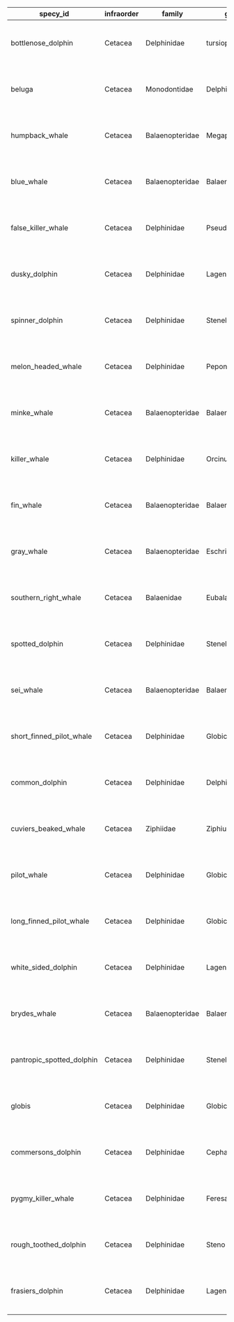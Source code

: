 | specy_id | infraorder | family | genus | specy | wikipedia | image | size |
|---|---|---|---|---|---|---|---|
| bottlenose_dolphin | Cetacea | Delphinidae | tursiops | truncatus/aduncus | [www](https://en.wikipedia.org/wiki/Bottlenose_dolphin) | <img src="https://upload.wikimedia.org/wikipedia/commons/1/10/Tursiops_truncatus_01.jpg" height="100"> | <img src="https://upload.wikimedia.org/wikipedia/commons/2/22/Bottlenose_dolphin_size.svg" height="100"> |
| beluga | Cetacea | Monodontidae | Delphinapterus | leucas | [www](https://en.wikipedia.org/wiki/Beluga_whale) | <img src="https://upload.wikimedia.org/wikipedia/commons/e/e8/Oceanogràfic_29102004.jpg" height="100"> | <img src="https://upload.wikimedia.org/wikipedia/commons/4/4b/Beluga_size.svg" height="100"> |
| humpback_whale | Cetacea | Balaenopteridae | Megaptera | novaeangliae | [www](https://en.wikipedia.org/wiki/Humpback_whale) | <img src="https://upload.wikimedia.org/wikipedia/commons/6/61/Humpback_Whale_underwater_shot.jpg" height="100"> | <img src="https://upload.wikimedia.org/wikipedia/commons/2/21/Humpback_whale_size_%28color%29.svg" height="100"> |
| blue_whale | Cetacea | Balaenopteridae | Balaenoptera | musculus | [www](https://en.wikipedia.org/wiki/Blue_whale) | <img src="https://upload.wikimedia.org/wikipedia/commons/1/1c/Anim1754_-_Flickr_-_NOAA_Photo_Library.jpg" height="100"> | <img src="https://upload.wikimedia.org/wikipedia/commons/3/3d/Blue_whale_size.svg" height="100"> |
| false_killer_whale | Cetacea | Delphinidae | Pseudorca | crassidens | [www](https://en.wikipedia.org/wiki/False_killer_whale) | <img src="https://upload.wikimedia.org/wikipedia/commons/7/76/False_killer_whale_890002.jpg" height="100"> | <img src="https://upload.wikimedia.org/wikipedia/commons/8/8d/False_killer_whale_size.svg" height="100"> |
| dusky_dolphin | Cetacea | Delphinidae | Lagenorhynchus | obscurus | [www](https://en.wikipedia.org/wiki/Dusky_dolphin) | <img src="https://upload.wikimedia.org/wikipedia/commons/1/13/DuskyDolphin.jpg" height="100"> | <img src="https://upload.wikimedia.org/wikipedia/commons/7/76/Dusky_dolphin_size.svg" height="100"> |
| spinner_dolphin | Cetacea | Delphinidae | Stenella | longirostris | [www](https://en.wikipedia.org/wiki/Spinner_dolphin) | <img src="https://upload.wikimedia.org/wikipedia/commons/6/64/A_spinner_dolphin_in_the_Red_Sea.jpg" height="100"> | <img src="https://upload.wikimedia.org/wikipedia/commons/d/d0/Spinner_dolphin_size.svg" height="100"> |
| melon_headed_whale | Cetacea | Delphinidae | Peponocephala | electra | [www](https://en.wikipedia.org/wiki/Melon-headed_whale) | <img src="https://upload.wikimedia.org/wikipedia/commons/4/4e/Peponocephala_electra_Mayotte.jpg" height="100"> | <img src="https://upload.wikimedia.org/wikipedia/commons/2/25/Melon-headed_whale_size.svg" height="100"> |
| minke_whale | Cetacea | Balaenopteridae | Balaenoptera | acutorostrata/bonaerensis | [www](https://en.wikipedia.org/wiki/Minke_whale) | <img src="https://upload.wikimedia.org/wikipedia/commons/d/d9/Minke_Whale_%28NOAA%29.jpg" height="100"> | <img src="https://upload.wikimedia.org/wikipedia/commons/b/b3/Minke_whale_size.svg" height="100"> |
| killer_whale | Cetacea | Delphinidae | Orcinus | orca | [www](https://en.wikipedia.org/wiki/Orca) | <img src="https://upload.wikimedia.org/wikipedia/commons/3/37/Killerwhales_jumping.jpg" height="100"> | <img src="https://upload.wikimedia.org/wikipedia/commons/d/d4/Orca_size-2.svg" height="100"> |
| fin_whale | Cetacea | Balaenopteridae | Balaenoptera | physalus | [www](https://en.wikipedia.org/wiki/Fin_whale) | <img src="https://upload.wikimedia.org/wikipedia/commons/c/ce/Finhval_%281%29.jpg" height="100"> | <img src="https://upload.wikimedia.org/wikipedia/commons/6/68/Fin_whale_size.svg" height="100"> |
| gray_whale | Cetacea | Balaenopteridae | Eschrichtius | robustus | [www](https://en.wikipedia.org/wiki/Gray_whale) | <img src="https://upload.wikimedia.org/wikipedia/commons/0/00/Ballena_gris_adulta_con_su_ballenato.jpg" height="100"> | <img src="https://upload.wikimedia.org/wikipedia/commons/b/b8/Gray_whale_size.svg" height="100"> |
| southern_right_whale | Cetacea | Balaenidae | Eubalaena | australis | [www](https://en.wikipedia.org/wiki/Southern_right_whale) | <img src="https://upload.wikimedia.org/wikipedia/commons/c/c2/Southern_right_whale6.jpg" height="100"> | <img src="" height="100"> |
| spotted_dolphin | Cetacea | Delphinidae | Stenella | frontalis | [www](https://en.wikipedia.org/wiki/Atlantic_spotted_dolphin) | <img src="https://upload.wikimedia.org/wikipedia/commons/9/9f/Atlantic_spotted_dolphin_%28Stenella_frontalis%29_NOAA.jpg" height="100"> | <img src="" height="100"> |
| sei_whale | Cetacea | Balaenopteridae | Balaenoptera | borealis | [www](https://en.wikipedia.org/wiki/Sei_whale) | <img src="https://upload.wikimedia.org/wikipedia/commons/e/e3/Sei_whale_mother_and_calf_Christin_Khan_NOAA.jpg" height="100"> | <img src="https://upload.wikimedia.org/wikipedia/commons/a/a1/Sei_whale_size.svg" height="100"> |
| short_finned_pilot_whale | Cetacea | Delphinidae | Globicephala | macrorhynchus | [www](https://en.wikipedia.org/wiki/Short-finned_pilot_whale) | <img src="https://upload.wikimedia.org/wikipedia/commons/d/d5/Globicephala_macrorhynchus_Kurzflossen-Grindwal_DSCF8148.JPG" height="100"> | <img src="https://upload.wikimedia.org/wikipedia/commons/4/4a/Short-finned_pilot_whale_size.svg" height="100"> |
| common_dolphin | Cetacea | Delphinidae | Delphinus | delphis | [www](https://en.wikipedia.org/wiki/Common_dolphin) | <img src="https://upload.wikimedia.org/wikipedia/commons/7/74/Common_dolphin_noaa.jpg" height="100"> | <img src="https://upload.wikimedia.org/wikipedia/commons/8/87/Common_dolphin_size.svg" height="100"> |
| cuviers_beaked_whale | Cetacea | Ziphiidae | Ziphius | cavirostris | [www](https://en.wikipedia.org/wiki/Cuvier%27s_beaked_whale) | <img src="https://upload.wikimedia.org/wikipedia/commons/0/06/Ziphius_cavirostris_NOAA.jpg" height="100"> | <img src="https://upload.wikimedia.org/wikipedia/commons/3/3d/Cuvier%27s_beaked_whale_size.svg" height="100"> |
| pilot_whale | Cetacea | Delphinidae | Globicephala | melas | [www](https://en.wikipedia.org/wiki/Pilot_whale) | <img src="https://upload.wikimedia.org/wikipedia/commons/e/e2/Pilot_whale.jpg" height="100"> | <img src="https://upload.wikimedia.org/wikipedia/commons/4/4a/Short-finned_pilot_whale_size.svg" height="100"> |
| long_finned_pilot_whale | Cetacea | Delphinidae | Globicephala | melas | [www](https://en.wikipedia.org/wiki/Long-finned_pilot_whale) | <img src="https://upload.wikimedia.org/wikipedia/commons/7/76/Pilot_whale_spyhop.jpg" height="100"> | <img src="https://upload.wikimedia.org/wikipedia/commons/8/83/Long-finned_pilot_whale_size.svg" height="100"> |
| white_sided_dolphin | Cetacea | Delphinidae | Lagenorhynchus | acutus | [www](https://en.wikipedia.org/wiki/Atlantic_white-sided_dolphin) | <img src="https://upload.wikimedia.org/wikipedia/commons/9/9a/Atlantic_white-sided_dolphin.jpg" height="100"> | <img src="https://upload.wikimedia.org/wikipedia/commons/8/81/Atlantic_white-sided_dolphin_size.svg" height="100"> |
| brydes_whale | Cetacea | Balaenopteridae | Balaenoptera | brydei/edeni | [www](https://en.wikipedia.org/wiki/Bryde%27s_whale) | <img src="https://upload.wikimedia.org/wikipedia/commons/3/35/Balaenoptera_brydei.jpg" height="100"> | <img src="https://upload.wikimedia.org/wikipedia/commons/7/7a/Balaenoptera_edeni.jpg" height="100"> |
| pantropic_spotted_dolphin | Cetacea | Delphinidae | Stenella | attenuata | [www](https://en.wikipedia.org/wiki/Pantropical_spotted_dolphin) | <img src="https://upload.wikimedia.org/wikipedia/commons/0/02/Schlankdelfin.jpg" height="100"> | <img src="https://upload.wikimedia.org/wikipedia/commons/1/15/Pantropical_spotted_dolphin_size.svg" height="100"> |
| globis | Cetacea | Delphinidae | Globicephala | melas | [www](https://en.wikipedia.org/wiki/Pilot_whale) | <img src="https://upload.wikimedia.org/wikipedia/commons/e/e2/Pilot_whale.jpg" height="100"> | <img src="https://upload.wikimedia.org/wikipedia/commons/4/4a/Short-finned_pilot_whale_size.svg" height="100"> |
| commersons_dolphin | Cetacea | Delphinidae | Cephalorhynchus | commersonii | [www](https://en.wikipedia.org/wiki/Commerson%27s_dolphin) | <img src="https://upload.wikimedia.org/wikipedia/commons/a/a1/Tonina1_%282731842634%29.jpg" height="100"> | <img src="https://upload.wikimedia.org/wikipedia/commons/a/af/Commerson%27s_dolphin_size.svg" height="100"> |
| pygmy_killer_whale | Cetacea | Delphinidae | Feresa | attenuata | [www](https://en.wikipedia.org/wiki/Pygmy_killer_whale) | <img src="https://upload.wikimedia.org/wikipedia/commons/b/ba/Pygmy_killer_whales_%28Feresa_attenuata%29_off_of_Guam_%28anim252384854%29.jpg" height="100"> | <img src="https://upload.wikimedia.org/wikipedia/commons/a/a4/Pygmy_killer_whale_size.svg" height="100"> |
| rough_toothed_dolphin | Cetacea | Delphinidae | Steno | bredanensis | [www](https://en.wikipedia.org/wiki/Rough-toothed_dolphin) | <img src="https://upload.wikimedia.org/wikipedia/commons/2/26/Rough_toothed_dolphin.jpg" height="100"> | <img src="https://upload.wikimedia.org/wikipedia/commons/3/38/Rough-toothed_dolphin_size.svg" height="100"> |
| frasiers_dolphin | Cetacea | Delphinidae | Lagenodelphis | hosei | [www](https://en.wikipedia.org/wiki/Fraser%27s_dolphin) | <img src="https://upload.wikimedia.org/wikipedia/commons/2/2b/Frazer´s_dolphin_group.jpg" height="100"> | <img src="https://upload.wikimedia.org/wikipedia/commons/c/cf/Fraser%27s_dolphin_size.svg" height="100"> |
